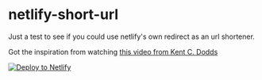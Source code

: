 # netlify-short-url
Just a test to see if you could use netlify's own redirect as an url shortener.

Got the inspiration from watching [this video from Kent C. Dodds](https://www.youtube.com/watch?v=Xs-qvWqoi2U)

[![Deploy to Netlify](https://www.netlify.com/img/deploy/button.svg)](https://app.netlify.com/start/deploy?repository=https://github.com/CarlRosell/netlify-short-url/tree/netlify-cms)
